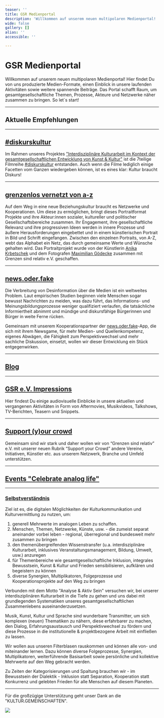 ```yaml
---
teaser: ''
title: GSR Medienportal
description: 'Willkommen auf unserem neuen multipolaren Medienportal! '
wide: false
gallery: []
alias: ''
accessible: ''

---
```

# GSR Medienportal

Willkommen auf unserem neuen multipolaren Medienportal! Hier findet Du von uns produzierte Medien-Formate, einen Einblick in unsere laufenden Aktivitäten sowie weitere spannende Beiträge. Das Portal schafft Raum, um gesamtgesellschaftliche Themen, Prozesse, Akteure und Netzwerke näher zusammen zu bringen. So let´s start!

***

## Aktuelle Empfehlungen

<slideshow :max="2" name="gsr-medienportal-aktuelle-empfehlungen"></slideshow>

***

## [#diskurskultur](https://www.grenzensindrelativ.de/aktivitaeten/gsr-medienportal/diskurskultur)

Im Rahmen unseres Projektes ["Interdisziplinäre Kulturarbeit im Kontext der gesamtgesellschaftlichen Entwicklung von Kunst & Kultur"](https://www.grenzensindrelativ.de/aktivitaeten/projekte-und-veranstaltungen/interdisziplinaere-kulturarbeit/allgemein) ist die 7teilige Filmreihe [#diskurskultur](https://www.youtube.com/hashtag/diskurskultur) entstanden. Auch wenn die Filme lediglich einige Facetten vom Ganzen wiedergeben können, ist es eines klar: Kultur braucht Diskurs!

<video-gallery name="media-diskurskultur"></video-gallery>

***

## [grenzenlos vernetzt von a-z](https://www.grenzensindrelativ.de/aktivitaeten/gsr-medienportal/grenzenlos-vernetzt/grenzenlos-vernetzt)

Auf dem Weg in eine neue Beziehungskultur braucht es Netzwerke und Kooperationen. Um diese zu ermöglichen, bringt dieses Portraitformat Projekte und ihre Akteur:innen sozialer, kultureller und politischer Gesellschaftsbereiche zusammen. Ihr Engagement, ihre gesellschaftliche Relevanz und ihre progressiven Ideen werden in innere Prozesse und äußere Herausforderungen eingebettet und in einem künstlerischen Portrait in Bild und Schrift eingefangen. Zwischen den einzelnen Portraits, von A-Z, webt das Alphabet ein Netz, das durch gemeinsame Werte und Wünsche gehalten wird. Das Portraitprojekt wurde von der Künstlerin [Anika Krbetschek](www.anikakrb.com) und dem Fotografen [Maximilian Gödecke](www.max-goedecke.de) zusammen mit Grenzen sind relativ e.V. geschaffen.

<slideshow :max="2" name="gsr-medienportal-grenzenlosvernetzt"></slideshow>

***

## [news.oder.fake](https://www.grenzensindrelativ.de/aktivitaeten/gsr-medienportal/news.oder.fake/news.oder.fake)

Die Verbreitung von Desinformation über die Medien ist ein weltweites Problem. Laut empirischen Studien beginnen viele Menschen sogar bewusst Nachrichten zu meiden, was dazu führt, das Informations- und Meinungsbildungsprozesse weniger qualifiziert verlaufen, die tatsächliche Informiertheit abnimmt und mündige und diskursfähige Bürgerinnen und Bürger in weite Ferne rücken.

Gemeinsam mit unserem Kooperationspartner der [news.oder.fake](https://www.facebook.com/newsoderfake)-App, die sich mit ihrem Newsgame, für mehr Medien- und Quellenkompetenz, eigenes Abwägen, die Fähigkeit zum Perspektivwechsel und mehr sachliche Diskussion, einsetzt, wollen wir dieser Entwicklung ein Stück entgegenwirken.

<slideshow :max="2" name="gsr-medienportal-news.oder.fake"></slideshow>

***

## [Blog](https://www.grenzensindrelativ.de/aktivitaeten/gsr-medienportal/Blog/grenzen-sind-relativ-musik-horen-und-inklusion)

<slideshow :max="2" name="media-blog"></slideshow>

***

## [GSR e.V. Impressions](https://www.grenzensindrelativ.de/aktivitaeten/gsr-medienportal/gsr-e.v.impressions)

Hier findest Du einige audiovisuelle Einblicke in unsere aktuellen und vergangenen Aktivitäten in Form von Aftermovies, Musikvideos, Talkshows, TV-Berichten, Teasern und Snippets.

<video-gallery name="gsr-medienportal-impressions"></video-gallery>

***

## [Support (y)our crowd](https://www.grenzensindrelativ.de/aktivitaeten/gsr-medienportal/Support%20your%20crowd/support-your-crowd)

Gemeinsam sind wir stark und daher wollen wir von “Grenzen sind relativ” e.V. mit unserer neuen Rubrik “Support your Crowd” andere Vereine, Initiativen, Künstler etc. aus unserem Netzwerk, Branche und Umfeld unterstützen.

<slideshow :max="2" name="gsr-medienportal-support-your-crowd"></slideshow>

***

## [Events "Celebrate analog life"](https://www.grenzensindrelativ.de/aktivitaeten/gsr-medienportal/events-celebrate-analog-life)

<slideshow :max="2" name="gsr-medienportal-celebrate-analog-life"></slideshow>

***

### [Selbstverständnis](https://www.grenzensindrelativ.de/aktivitaeten/gsr-medienportal/selbstverstandnis)

Ziel ist es, die digitalen Möglichkeiten der Kulturkommunikation und Kulturvermittlung zu nutzen, um:

1. generell Mehrwerte im analogen Leben zu schaffen.
2. Menschen, Themen, Netzwerke, Künste, usw. - die zumeist separat aneinander vorbei leben - regional, überregional und bundesweit mehr zusammen zu bringen
3. den themenübergreifenden Wissenstransfer (u.a. interdisziplinäre Kulturarbeit, inklusives Veranstaltungsmanagement, Bildung, Umwelt, usw.) anzuregen
4. für Themenbereiche wie gesamtgesellschaftliche Inklusion, integrales Bewusstsein, Kunst & Kultur und Frieden sensibilisieren, aufklären und begeistern zu können
5. diverse Synergien, Multiplikatoren, Folgeprozesse und Kooperationsprojekte auf den Weg zu bringen

Verbunden mit dem Motto "Analyse & Aktiv Sein" versuchen wir, bei unserer interdisziplinären Kulturarbeit in die Tiefe zu gehen und uns dabei mit grundlegenden Systematiken unseres gesamtgesellschaftlichen Zusammenlebens auseinanderzusetzen.

Musik, Kunst, Kultur und Sprache sind wunderbare Transmitter, um sich komplexen (neuen) Thematiken zu nähern, diese erfahrbarer zu machen, den Dialog, Erfahrungsaustausch und Perspektivwechsel zu fördern und diese Prozesse in die institutionelle & projektbezogene Arbeit mit einfließen zu lassen.

Wir wollen aus unseren Filterblasen rauskommen und können alle von- und miteinander lernen. Dazu können diverse Folgeprozesse, Synergien, Multiplikatoren, weiterführende Basisarbeit sowie persönliche und kollektive Mehrwerte auf den Weg gebracht werden.

Zu Zeiten der Kategorisierungen und Spaltung brauchen wir - im Bewusstsein der Dialektik - Inklusion statt Separation, Kooperation statt Konkurrenz und gelebten Frieden für alle Menschen auf diesem Planeten.

***

Für die großzügige Unterstützung geht unser Dank an die "KULTUR.GEMEINSCHAFTEN".

![](/media/2022/11/logoleiste-kulturgemeinschaften-als-png.png)